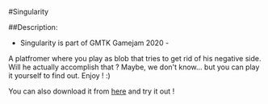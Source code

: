 #Singularity

##Description:
- Singularity is part of GMTK Gamejam 2020 - 

A platfromer where you play as blob that tries to get rid of his negative side. Will he actually accomplish that ? Maybe, we don't know... but you can play it yourself to find out. Enjoy ! :)

You can also download it from [here](https://viniele.itch.io/singularity) and try it out !
